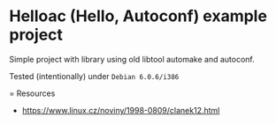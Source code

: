# Helloac (Hello, Autoconf) example project

Simple project with library using old libtool automake and autoconf.


Tested (intentionally) under `Debian 6.0.6/i386`


= Resources

* https://www.linux.cz/noviny/1998-0809/clanek12.html


